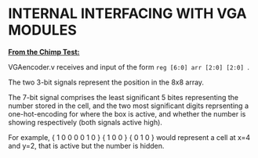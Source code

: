 # INTERNAL INTERFACING WITH VGA MODULES

**__<u>From the Chimp Test:__</u>**

VGAencoder.v receives and input of the form ``reg [6:0] arr [2:0] [2:0] ``.

The two 3-bit signals represent the position in the 8x8 array.

The 7-bit signal comprises the least significant 5 bites representing the number stored in the cell, and the two most significant digits reprsenting a one-hot-encoding for where the box is active, and whether the number is showing respectively (both signals active high).

For example, { 1 0 0 0 0 1 0 } { 1 0 0 } { 0 1 0 } would represent a cell at x=4 and y=2, that is active but the number is hidden.
